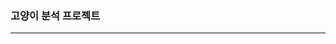 ### 고양이 분석 프로젝트
-------------------------------------------------------------------------------------------------------------------------
